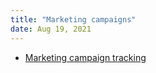 ```yaml
---
title: "Marketing campaigns"
date: Aug 19, 2021
---
```


- [Marketing campaign tracking](notes/marketing-campaign-tracking.md)